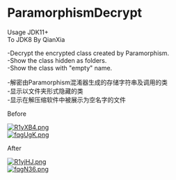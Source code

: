 # ParamorphismDecrypt

Usage JDK11+  
To JDK8 By QianXia

-Decrypt the encrypted class created by Paramorphism.  
-Show the class hidden as folders.  
-Show the class with "empty" name.  

-解密由Paramorphism混淆器生成的存储字符串及调用的类  
-显示以文件夹形式隐藏的类  
-显示在解压缩软件中被展示为空名字的文件  

Before

[![R1yXB4.png](https://z3.ax1x.com/2021/06/25/R1yXB4.png)](https://imgtu.com/i/R1yXB4)  
[![fqgUgK.png](https://z3.ax1x.com/2021/08/19/fqgUgK.png)](https://imgtu.com/i/fqgUgK)

After

[![R1yjHJ.png](https://z3.ax1x.com/2021/06/25/R1yjHJ.png)](https://imgtu.com/i/R1yjHJ)  
[![fqgN36.png](https://z3.ax1x.com/2021/08/19/fqgN36.png)](https://imgtu.com/i/fqgN36)